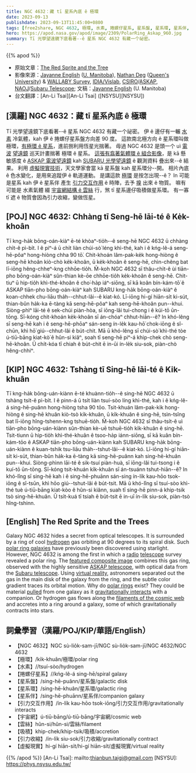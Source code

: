 ```yaml
---
title: NGC 4632：藏 tī 星系內底 ê 極環
date: 2023-09-13
publishdate: 2023-09-13T11:45:00+0800
tags: [free2share, NGC 4632, 極環, 水素, 捲螺仔星系, 星系盤, 星系環, 星系伴, 引力交互作用, 宇宙網結構, 雲絲, 吸積, 引力收縮, 虛擬現實]
hero: https://apod.nasa.gov/apod/image/2309/PolarRing_Askap_960.jpg
summary: Tī 光學望遠鏡下底看著--ê 星系 NGC 4632 有藏一个祕密。
---
```


{{% apod %}}

- 原始文章：[The Red Sprite and the Tree](https://apod.nasa.gov/apod/ap230913.html)
- 影像來源：[Jayanne English](https://jayannecosmoscanvas.wordpress.com) ([U. Manitoba](https://umanitoba.ca/science/physics-and-astronomy)), [Nathan Deg](https://nathandeg.com) ([Queen's University](https://www.queensu.ca/physics/)) & [WALLABY Survey](https://wallaby-survey.org/), [IDIA/Vislab](https://vislab.idia.ac.za/), [CSIRO](https://www.csiro.au/)/[ASKAP](https://www.csiro.au/en/about/facilities-collections/ATNF/ASKAP-radio-telescope/), [NAOJ](https://www.nao.ac.jp/)/[Subaru Telescope](https://subarutelescope.org/); 文稿：[Jayanne English](http://www2.physics.umanitoba.ca/u/english/) (U. Manitoba)
- 台文翻譯：[An-Li Tsai][An-Li Tsai] ([NSYSU][NSYSU])

## [漢羅] NGC 4632：藏 tī 星系內底 ê 極環
Tī 光學望遠鏡下底看著--ê 星系 NGC 4632 有藏一个祕密。
伊 ê 邊仔有一輾 [水素][hydrogen] 冷氣體，kah 伊 ê 捲螺仔星系盤方向差 90 度。
這款南北極方向 ê 星系環叫做極環，[有極環 ê 星系][polar ring galaxies]，進前捌利用恆星光揣著。
毋過 NGC 4632 是頭一个 uì [電波][radio] [望遠鏡][telescope] 巡天計畫揣著 極環 ê 星系。
[這張有翕著氣體環 ê 組合影像][featured composite image]，是 kā 懸敏感度 ê [ASKAP 電波望遠鏡][ASKAP telescope] kah [SUBARU 光學望遠鏡][Subaru telescope] ê 觀測資料 疊出來--ê 結果。
利用 [虛擬現實技術][virtual reality]，天文學家會當 kā 星系盤 kah 星系環分--開。
相片內底 ê 色水變化，是用來追蹤伊 ê 軌道運動。
是講這款 [極環][polar rings] 是按怎出現--ê？
In 可能是星系 kah 伊 ê 星系伴 產生 [引力交互作用][gravitationally interacts] ê 時陣，去予 [搝][pulled] 出來 ê 物質。
嘛有可能是 水素氣體 綴 [宇宙網結構 ê 雲絲][filaments of the cosmic web] 行，煞 tī 星系邊仔吸積做星系環。
有一寡 tī 遮 ê 物質會因為引力收縮，變做恆星。

## [POJ] NGC 4632: Chhàng tī Seng-hē lāi-té ê Ke̍k-khoân
Tī kng-ha̍k bōng-oán-kiàⁿ ē-té khòaⁿ-tio̍h--ê seng-hē NGC 4632 ū chhàng chi̍t-ê pì-bi̍t.
I ê piⁿ-á ū chi̍t liàn chúi-sò͘ léng khì-thé, kah i ê kńg-lê-á seng-hē-pôaⁿ hong-hiòng chha 90 tō͘.
Chit-khoán lâm-pak-ke̍k hong-hiòng ê seng-hē khoân kiò-chò ke̍k-khoân, ū ke̍k-khoân ê seng-hē, chìn-chêng bat lī-iōng hêng-chheⁿ-kng chhōe-tio̍h.
M̄-koh NGC 4632 sī thâu-chi̍t-ê ùi tiān-pho bōng-oán-kiàⁿ sûn-thian kè-ōe chhōe-tio̍h ke̍k-khoân ê seng-hē.
Chit-tiuⁿ ū hip-tio̍h khì-thé-khoân ê cho͘-ha̍p iáⁿ-siōng, sī kā koân bín-kám-tō͘ ê ASKAP tiān-pho bōng-oán-kiàⁿ kah SUBARU kng-ha̍k bōng-oán-kiàⁿ ê koan-chhek chu-liāu tha̍h--chhut-lâi--ê kiat-kó.
Lī-iōng hi-gí hiān-si̍t ki-su̍t, thian-bûn ha̍k-ka ē-tàng kā seng-hē-pôaⁿ kah seng-hē-khoân pun--khui.
Siòng-phìⁿ lāi-té ê sek-chúi piàn-hòa, sī iōng-lâi tui-chong i ê kúi-tō ūn-tōng.
Sī-kóng chit-khoán ke̍k-khoân sī án-chóaⁿ chhut-hiān--ê?
In khó-lêng sī seng-hē kah i ê seng-hē-phōaⁿ sán-seng ín-le̍k kau-hō͘ chok-iōng ê sî-chūn, khì hō͘ giú--chhut-lâi ê bu̍t-chit.
Mā ū khó-lêng sī chúi-sò͘ khì-thé tòe ú-tiū-bāng kiat-kò͘ ê hûn-si kiâⁿ, soah tī seng-hē piⁿ-á khip-chek chò seng-hē-khoân.
Ū chi̍t-kóa tī chiah ê bu̍t-chit ē in-ūi ín-le̍k siu-sok, piàn-chò hêng-chhiⁿ.

## [KIP] NGC 4632: Tshàng tī Sing-hē lāi-té ê Ki̍k-khuân
Tī kng-ha̍k bōng-uán-kiànn ē-té khuànn-tio̍h--ê sing-hē NGC 4632 ū tshàng tsi̍t-ê pì-bi̍t.
I ê pinn-á ū tsi̍t liàn tsuí-sòo líng khì-thé, kah i ê kńg-lê-á sing-hē-puânn hong-hiòng tsha 90 tōo.
Tsit-khuán lâm-pak-ki̍k hong-hiòng ê sing-hē khuân kiò-tsò ki̍k-khuân, ū ki̍k-khuân ê sing-hē, tsìn-tsîng bat lī-iōng hîng-tshenn-kng tshuē-tio̍h.
M̄-koh NGC 4632 sī thâu-tsi̍t-ê uì tiān-pho bōng-uán-kiànn sûn-thian kè-uē tshuē-tio̍h ki̍k-khuân ê sing-hē.
Tsit-tiunn ū hip-tio̍h khì-thé-khuân ê tsoo-ha̍p iánn-siōng, sī kā kuân bín-kám-tōo ê ASKAP tiān-pho bōng-uán-kiànn kah SUBARU kng-ha̍k bōng-uán-kiànn ê kuan-tshik tsu-liāu tha̍h--tshut-lâi--ê kiat-kó.
Lī-iōng hi-gí hiān-si̍t ki-su̍t, thian-bûn ha̍k-ka ē-tàng kā sing-hē-puânn kah sing-hē-khuân pun--khui.
Siòng-phìnn lāi-té ê sik-tsuí piàn-huà, sī iōng-lâi tui-tsong i ê kuí-tō ūn-tōng.
Sī-kóng tsit-khuán ki̍k-khuân sī án-tsuánn tshut-hiān--ê?
In khó-lîng sī sing-hē kah i ê sing-hē-phuānn sán-sing ín-li̍k kau-hōo tsok-iōng ê sî-tsūn, khì hōo giú--tshut-lâi ê bu̍t-tsit.
Mā ū khó-lîng sī tsuí-sòo khì-thé tuè ú-tiū-bāng kiat-kòo ê hûn-si kiânn, suah tī sing-hē pinn-á khip-tsik tsò sing-hē-khuân.
Ū tsi̍t-kuá tī tsiah ê bu̍t-tsit ē in-uī ín-li̍k siu-sok, piàn-tsò hîng-tshinn.

## [English] The Red Sprite and the Trees
Galaxy NGC 4632 hides a secret from optical telescopes.
It is surrounded by a ring of cool [hydrogen][hydrogen] gas orbiting at 90 degrees to its spiral disk.
Such [polar ring galaxies][polar ring galaxies] have previously been discovered using starlight.
However, NGC 4632 is among the first in which a [radio][radio] [telescope][telescope] survey revealed a polar ring.
The [featured composite image][featured composite image] combines this gas ring, observed with the highly sensitive [ASKAP telescope][ASKAP telescope], with optical data from the [Subaru telescope][Subaru telescope].
Using [virtual reality][virtual reality], astronomers separated out the gas in the main disk of the galaxy from the ring, and the subtle color gradient traces its orbital motion.
Why do [polar rings][polar rings] exist?
They could be material [pulled][pulled] from one galaxy as it [gravitationally interacts][gravitationally interacts] with a companion.
Or hydrogen gas flows along the [filaments of the cosmic web][filaments of the cosmic web] and accretes into a ring around a galaxy, some of which gravitationally contracts into stars.

## 詞彙學習（漢羅/POJ/KIP/華語/English）
- 【NGC 4632】NGC sù-lio̍k-sam-jī/NGC sù-lio̍k-sam-jī/NGC 4632/NGC 4632
- 【極環】/ki̍k-khuân/極環/polar ring
- 【水素】//tsuí-sòo/hydrogen
- 【捲螺仔星系】//kńg-lê-á sing-hē/spiral galaxy
- 【星系盤】/sing-hē-puânn/星系盤/galactic disk
- 【星系環】/sing-hē-khuân/星系環/galactic ring
- 【星系伴】/sing-hē-phuānn/星系伴/companion galaxy
- 【引力交互作用】/ín-li̍k kau-hōo tsok-iōng/引力交互作用/gravitationally interacts
- 【宇宙網】ú-tiū-bāng/ú-tiū-bāng/宇宙網/cosmic web
- 【雲絲】hûn-si/hûn-si/雲絲/filament
- 【吸積】khip-chek/khip-tsik/吸積/accretion
- 【引力收縮】/ín-li̍k siu-sok/引力收縮/gravitationally contract
- 【虛擬現實】hi-gí hiān-si̍t/hi-gí hiān-si̍t/虛擬現實/virtual reality

{{% /apod %}}
[An-Li Tsai]: mailto:thianbun.taigi@gmail.com
[NSYSU]: https://phys.nsysu.edu.tw/

[copyright]: https://apod.nasa.gov/apod/fap/lib/about_apod.html#srapply
[License]: https://creativecommons.org/licenses/by/2.0/

[hydrogen]:https://periodic.lanl.gov/1.shtml
[polar ring galaxies]:https://apod.nasa.gov/apod/ap990510.html
[radio]:https://science.nasa.gov/ems/05_radiowaves
[telescope]:https://public.nrao.edu/telescopes/radio-telescopes/
[featured composite image]:https://youtu.be/dkMr-D2719w
[ASKAP telescope]:https://www.csiro.au/en/about/facilities-collections/atnf/askap-radio-telescope
[Subaru telescope]:https://subarutelescope.org/
[virtual reality]:https://images.nasa.gov/details/ARC-1992-AC89-0437-6
[polar rings]:https://en.wikipedia.org/wiki/Polar-ring_galaxy
[pulled]:https://www.rover.com/blog/wp-content/uploads/dog-playing-tug.jpg
[gravitationally interacts]:https://apod.nasa.gov/apod/ap190811.html
[filaments of the cosmic web]:https://www.youtube.com/watch?v=c-H3WzaewdY
